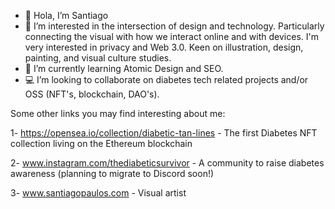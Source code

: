 - 👋 Hola, I’m Santiago
- 👀 I’m interested in the intersection of design and technology. Particularly connecting the visual with how we interact online and with devices. I'm very interested in privacy and Web 3.0. Keen on illustration, design, painting, and visual culture studies.
- 🌱 I’m currently learning Atomic Design and SEO.
- 💻 I’m looking to collaborate on diabetes tech related projects and/or OSS (NFT's, blockchain, DAO's).


Some other links you may find interesting about me:

1- https://opensea.io/collection/diabetic-tan-lines - The first Diabetes NFT collection living on the Ethereum blockchain

2- www.instagram.com/thediabeticsurvivor - A community to raise diabetes awareness (planning to migrate to Discord soon!)

3- www.santiagopaulos.com - Visual artist

<!---
s-paulos/s-paulos is a ✨ special ✨ repository because its `README.md` (this file) appears on your GitHub profile.
You can click the Preview link to take a look at your changes.
--->
